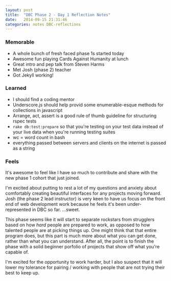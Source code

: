 ```yaml
---
layout: post
title:  "DBC Phase 2 - Day 1 Reflection Notes"
date:   2014-09-15 21:31:46
categories: notes DBC-reflections
---
```

### Memorable
* A whole bunch of fresh faced phase 1s started today
* Awesome fun playing Cards Against Humanity at lunch
* Great intro and pep talk from Steven Harms
* Met Josh (phase 2) teacher
* Got Jekyll working!

### Learned
* I should find a coding mentor
* Underscore.js should help provid some enumerable-esque methods for collections in javascript
* Arrange, act, assert is a good rule of thumb guideline for structuring rspec tests
* `rake db:test:prepare` so that you're testing on your test data instead of your live data when you're running testing suites
* wc = word count in bash
* everything passed between servers and clients on the internet is passed as a string

### Feels
It's awesome to feel like I have so much to contribute and share with the new phase 1 cohort that just joined.

I'm excited about putting to rest a lot of my questions and anxiety about comfortably creating beautiful interfaces for any projects moving forward. Josh (the phase 2 lead instructor) is very keen to have us focus on the front end of web development work because he feels it's been under-represented in DBC so far.
...sweet.

This phase seems like it will start to separate rockstars from strugglers based on how *hard* people are prepared to work, as opposed to how talented people are at picking things up. One might think that that entire program does, but this part is much more about what you can get done, rather than what you can understand. After all, the point is to finish the phase with a solid beginner porfolio of projects that show off what you're capable of.

I'm excited for the opportunity to work harder, but I also suspect that it will lower my tolerance for pairing / working with people that are not trying their best to keep up.
